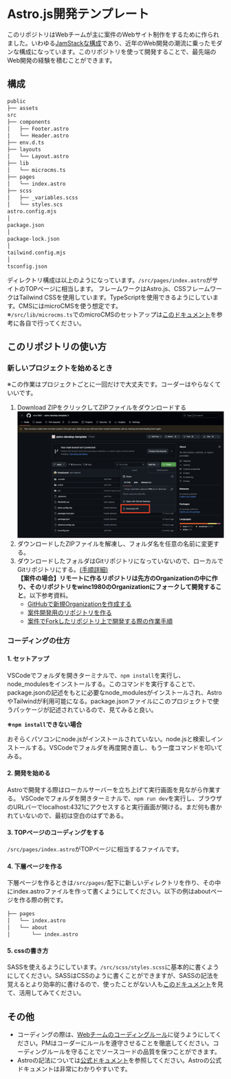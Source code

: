 # Astro.js開発テンプレート
このリポジトリはWebチームが主に案件のWebサイト制作をするために作られました。いわゆる[JamStackな構成](https://blog.microcms.io/jamstack-introduction/)であり、近年のWeb開発の潮流に乗ったモダンな構成になっています。このリポジトリを使って開発することで、最先端のWeb開発の経験を積むことができます。

## 構成
```
public
├── assets
src
├── components
│   ├── Footer.astro
│   └── Header.astro
├── env.d.ts
├── layouts
│   └── Layout.astro
├── lib
│   └── microcms.ts
├── pages
│   └── index.astro
├── scss
│   ├── _variables.scss
│   └── styles.scs
astro.config.mjs
│
package.json
│
package-lock.json
│
tailwind.config.mjs
│
tsconfig.json
```
ディレクトリ構成は以上のようになっています。``/src/pages/index.astro``がサイトのTOPページに相当します。
フレームワークはAstro.js、CSSフレームワークはTailwind CSSを使用しています。TypeScriptを使用できるようにしています。CMSにはmicroCMSを使う想定です。<br />
※``/src/lib/microcms.ts``でのmicroCMSのセットアップは[このドキュメント](https://blog.microcms.io/astro-microcms-introduction/)を参考に各自で行ってください。

## このリポジトリの使い方
### 新しいプロジェクトを始めるとき
※この作業はプロジェクトごとに一回だけで大丈夫です。コーダーはやらなくていいです。
1. Download ZIPをクリックしてZIPファイルをダウンロードする![](/public/assets/capture1.png)
2. ダウンロードしたZIPファイルを解凍し、フォルダ名を任意の名前に変更する。
3. ダウンロードしたフォルダはGitリポジトリになっていないので、ローカルでGitリポジトリにする。[(手順詳細)](https://quartz-broker-36d.notion.site/Git-git-init-12155209844380dc9dedc04db34f84fa?pvs=4)<br />**【案件の場合】リモートに作るリポジトリは先方のOrganizationの中に作り、そのリポジトリをwinc1980のOrganizationにフォークして開発すること**。以下参考資料。
   * [GitHubで新規Organizationを作成する](https://quartz-broker-36d.notion.site/GitHub-Organization-1215520984438061895cfa08978cbbf0?pvs=4)
   * [案件開発用のリポジトリを作る](https://quartz-broker-36d.notion.site/121552098443805bb20bc406c8b31fb6?pvs=4)
   * [案件でForkしたリポジトリ上で開発する際の作業手順](https://quartz-broker-36d.notion.site/Fork-12255209844380af8a45c299a2a44f3d?pvs=4)

### コーディングの仕方
#### 1. セットアップ
VSCodeでフォルダを開きターミナルで、``npm install``を実行し、node_modulesをインストールする。このコマンドを実行することで、package.jsonの記述をもとに必要なnode_modulesがインストールされ、AstroやTailwindが利用可能になる。package.jsonファイルにこのプロジェクトで使うパッケージが記述されているので、見てみると良い。

**※``npm install``できない場合**

おそらくパソコンにnode.jsがインストールされていない。node.jsと検索しインストールする。VSCodeでフォルダを再度開き直し、もう一度コマンドを叩いてみる。
#### 2. 開発を始める
Astroで開発する際はローカルサーバーを立ち上げて実行画面を見ながら作業する。
VSCodeでフォルダを開きターミナルで、``npm run dev``を実行し、ブラウザのURLバーでlocalhost:4321にアクセスすると実行画面が開ける。まだ何も書かれていないので、最初は空白のはずである。
#### 3. TOPページのコーディングをする
``/src/pages/index.astro``がTOPページに相当するファイルです。
#### 4. 下層ページを作る
下層ページを作るときは``/src/pages/``配下に新しいディレクトリを作り、その中にindex.astroファイルを作って書くようにしてください。以下の例はaboutページを作る際の例です。
```
├── pages
│   └── index.astro
│   └── about
│       └── index.astro
``` 
#### 5. cssの書き方
SASSを使えるようにしています。``/src/scss/styles.scss``に基本的に書くようにしてください。SASSはCSSのように書くことができますが、SASSの記法を覚えるとより効率的に書けるので、使ったことがない人も[このドキュメント](https://zenn.dev/hinoshin/articles/b13c8181df9a93)を見て、活用してみてください。

## その他
* コーディングの際は、[Webチームのコーディングルール](https://quartz-broker-36d.notion.site/Web-HTML-CSS-4cbfbb521256476b80e6aea309cb4920?pvs=4)に従うようにしてください。PMはコーダーにルールを遵守させることを徹底してください。コーディングルールを守ることでソースコードの品質を保つことができます。
* Astroの記法については[公式ドキュメント](https://docs.astro.build/ja/getting-started/)を参照してください。Astroの公式ドキュメントは非常にわかりやすいです。